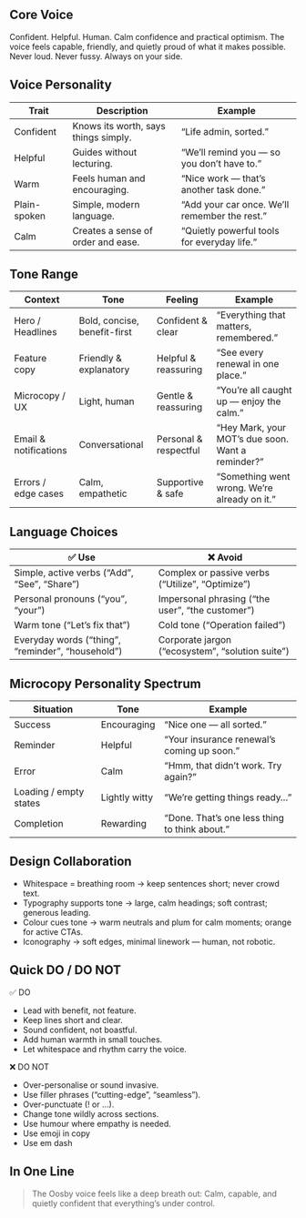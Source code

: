 ## Core Voice

Confident. Helpful. Human.
Calm confidence and practical optimism.
The voice feels capable, friendly, and quietly proud of what it makes possible.
Never loud. Never fussy. Always on your side.

## Voice Personality

| Trait        | Description                          | Example                                       |
| ------------ | ------------------------------------ | --------------------------------------------- |
| Confident    | Knows its worth, says things simply. | “Life admin, sorted.”                         |
| Helpful      | Guides without lecturing.            | “We’ll remind you — so you don’t have to.”    |
| Warm         | Feels human and encouraging.         | “Nice work — that’s another task done.”       |
| Plain-spoken | Simple, modern language.             | “Add your car once. We’ll remember the rest.” |
| Calm         | Creates a sense of order and ease.   | “Quietly powerful tools for everyday life.”   |

## Tone Range

| Context               | Tone                         | Feeling               | Example                                           |
| --------------------- | ---------------------------- | --------------------- | ------------------------------------------------- |
| Hero / Headlines      | Bold, concise, benefit-first | Confident & clear     | “Everything that matters, remembered.”            |
| Feature copy          | Friendly & explanatory       | Helpful & reassuring  | “See every renewal in one place.”                 |
| Microcopy / UX        | Light, human                 | Gentle & reassuring   | “You’re all caught up — enjoy the calm.”          |
| Email & notifications | Conversational               | Personal & respectful | “Hey Mark, your MOT’s due soon. Want a reminder?” |
| Errors / edge cases   | Calm, empathetic             | Supportive & safe     | “Something went wrong. We’re already on it.”      |

## Language Choices

| ✅ Use                                            | ❌ Avoid                                         |
| ------------------------------------------------- | ------------------------------------------------ |
| Simple, active verbs (“Add”, “See”, “Share”)      | Complex or passive verbs (“Utilize”, “Optimize”) |
| Personal pronouns (“you”, “your”)                 | Impersonal phrasing (“the user”, “the customer”) |
| Warm tone (“Let’s fix that”)                      | Cold tone (“Operation failed”)                   |
| Everyday words (“thing”, “reminder”, “household”) | Corporate jargon (“ecosystem”, “solution suite”) |

## Microcopy Personality Spectrum

| Situation              | Tone          | Example                                       |
| ---------------------- | ------------- | --------------------------------------------- |
| Success                | Encouraging   | “Nice one — all sorted.”                      |
| Reminder               | Helpful       | “Your insurance renewal’s coming up soon.”    |
| Error                  | Calm          | “Hmm, that didn’t work. Try again?”           |
| Loading / empty states | Lightly witty | “We’re getting things ready…”                 |
| Completion             | Rewarding     | “Done. That’s one less thing to think about.” |

## Design Collaboration

- Whitespace = breathing room → keep sentences short; never crowd text.
- Typography supports tone → large, calm headings; soft contrast; generous leading.
- Colour cues tone → warm neutrals and plum for calm moments; orange for active CTAs.
- Iconography → soft edges, minimal linework — human, not robotic.

## Quick DO / DO NOT

✅ DO

- Lead with benefit, not feature.
- Keep lines short and clear.
- Sound confident, not boastful.
- Add human warmth in small touches.
- Let whitespace and rhythm carry the voice.

❌ DO NOT

- Over-personalise or sound invasive.
- Use filler phrases (“cutting-edge”, “seamless”).
- Over-punctuate (! or …).
- Change tone wildly across sections.
- Use humour where empathy is needed.
- Use emoji in copy
- Use em dash

## In One Line

> The Oosby voice feels like a deep breath out:
> Calm, capable, and quietly confident that everything’s under control.
